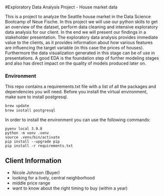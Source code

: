 #Exploratory Data Analysis Project - House market data

This is a project to analyze the Seattle house market in the Data Science Bootcamp of Neue Fische.
In this project we will use our python skills to get an overview of the dataset, perform data cleaning and intensive exploratory data analysis for our client. In the end we will present our findings in a stakeholder presentation.
The exploratory data analysis provides immediate value to the clients, as it provides information about how various features are influencing the target variable (in this case the prices of houses). Furthermore the data visualization generated in this stage can be of use in presentations. A good EDA is the foundation step of further modeling stages and also has direct impact on the quality of models produced later on.

### Environment

This repo contains a requirements.txt file with a list of all the packages and dependencies you will need. Before you install the virtual environment, make sure to install postgresql.

```bash
brew update
brew install postgresql
```

In order to install the environment you can use the following commands:

```
pyenv local 3.9.8
python -m venv .venv
source .venv/bin/activate
pip install --upgrade pip
pip install -r requirements.txt
```

## Client Information
 * Nicole Johnson (Buyer)
 * looking for a lively, central neighborhood
 * middle price range
 * want to know about the right timing to buy (within a year)


 
